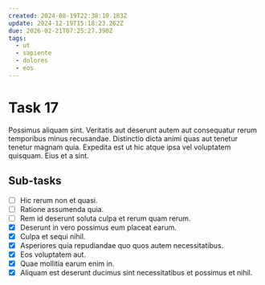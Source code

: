 ```yaml
---
created: 2024-08-19T22:38:10.183Z
update: 2024-12-19T15:18:23.262Z
due: 2026-02-21T07:25:27.390Z
tags:
  - ut
  - sapiente
  - dolores
  - eos
---
```


# Task 17

Possimus aliquam sint. Veritatis aut deserunt autem aut consequatur rerum temporibus minus recusandae. Distinctio dicta animi quas aut tenetur tenetur magnam quia. Expedita est ut hic atque ipsa vel voluptatem quisquam. Eius et a sint.

## Sub-tasks

- [ ] Hic rerum non et quasi.
- [ ] Ratione assumenda quia.
- [ ] Rem id deserunt soluta culpa et rerum quam rerum.
- [x] Deserunt in vero possimus eum placeat earum.
- [x] Culpa et sequi nihil.
- [x] Asperiores quia repudiandae quo quos autem necessitatibus.
- [x] Eos voluptatem aut.
- [x] Quae mollitia earum enim in.
- [x] Aliquam est deserunt ducimus sint necessitatibus et possimus et nihil.
